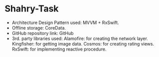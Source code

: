 # Shahry-Task

-  Architecture Design Pattern used: MVVM + RxSwift.
-  Offline storage: CoreData. 
-  GitHub repository link: GitHub
- 3rd. party libraries used: 
Alamofire: for creating the network layer. 
Kingfisher: for getting image data. 
Cosmos: for creating rating views. 
RxSwift: for implementing reactive procedure. 
